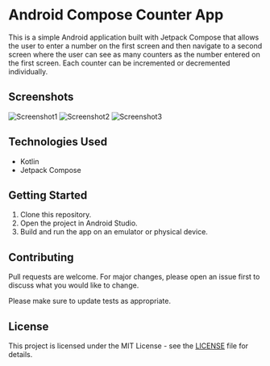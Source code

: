 # Android Compose Counter App

This is a simple Android application built with Jetpack Compose that allows the user to enter a number on the first screen and then navigate to a second screen where the user can see as many counters as the number entered on the first screen. Each counter can be incremented or decremented individually.

## Screenshots

![Screenshot1](https://i.ibb.co/6wYKc0k/SS2.png)
![Screenshot2](https://ibb.co/nRqnTjT)
![Screenshot3](https://ibb.co/z8cLNWx)

## Technologies Used

* Kotlin
* Jetpack Compose

## Getting Started

1. Clone this repository.
2. Open the project in Android Studio.
3. Build and run the app on an emulator or physical device.

## Contributing

Pull requests are welcome. For major changes, please open an issue first to discuss what you would like to change.

Please make sure to update tests as appropriate.

## License

This project is licensed under the MIT License - see the [LICENSE](LICENSE) file for details.
